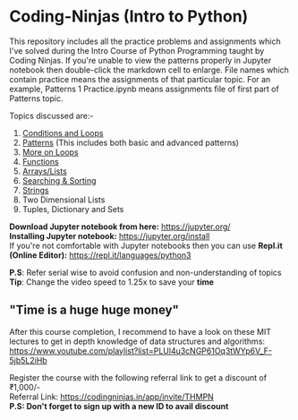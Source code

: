 # Coding-Ninjas (Intro to Python)
This repository includes all the practice problems and assignments which I've solved during the Intro Course of Python Programming taught by Coding Ninjas. 
If you're unable to view the patterns properly in Jupyter notebook then double-click the markdown cell to enlarge. 
File names which contain practice means the assignments of that particular topic. For an example, Patterns 1 Practice.ipynb means assignments file of first part of Patterns topic. 

Topics discussed are:-
1) [Conditions and Loops](https://github.com/FazeelUsmani/Coding-Ninjas-Intro-to-Python-/tree/master/1%20Conditions%20and%20Loops)
2) [Patterns](https://github.com/FazeelUsmani/Coding-Ninjas-Intro-to-Python-/tree/master/2%20Patterns%201) (This includes both basic and advanced patterns)
3) [More on Loops](https://github.com/FazeelUsmani/Coding-Ninjas-Intro-to-Python-/tree/master/3%20More%20on%20Loops)
4) [Functions](https://github.com/FazeelUsmani/Coding-Ninjas-Intro-to-Python-/tree/master/4%20Functions)
5) [Arrays/Lists](https://github.com/FazeelUsmani/Coding-Ninjas-Intro-to-Python-/tree/master/5%20Arrays)
6) [Searching & Sorting](https://github.com/FazeelUsmani/Coding-Ninjas-Intro-to-Python-/tree/master/6%20Searching%20and%20Sorting)
7) [Strings](https://github.com/FazeelUsmani/Coding-Ninjas-Intro-to-Python-/tree/master/7%20Strings)
8) Two Dimensional Lists
9) Tuples, Dictionary and Sets

__Download Jupyter notebook from here:__ https://jupyter.org/  
__Installing Jupyter notebook:__ https://jupyter.org/install  
If you're not comfortable with Jupyter notebooks then you can use __Repl.it (Online Editor):__ https://repl.it/languages/python3  

            
**P.S**: Refer serial wise to avoid confusion and non-understanding of topics            
**Tip**: Change the video speed to 1.25x to save your **time**     


## "Time is a huge huge money"


After this course completion, I recommend to have a look on these MIT lectures to get in depth knowledge of data structures and algorithms: https://www.youtube.com/playlist?list=PLUl4u3cNGP61Oq3tWYp6V_F-5jb5L2iHb


Register the course with the following referral link to get a discount of ₹1,000/-    
Referral Link: https://codingninjas.in/app/invite/THMPN    
**P.S: Don't forget to sign up with a new ID to avail discount**
